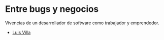 # Entre bugs y negocios

Vivencias de un desarrollador de software como trabajador y emprendedor.

- [Luis Villa](luis-villa/human.json)
